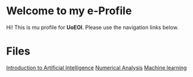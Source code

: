 # Welcome to my e-Profile

Hi! This is mu profile for **UoEOI**. Please use the navigation links below.

# Files
[Introduction to Artificial Intelligence](intro_to_ai)
[Numerical Analysis](numerical_menthod)
[Machine learning](machine_learning)

